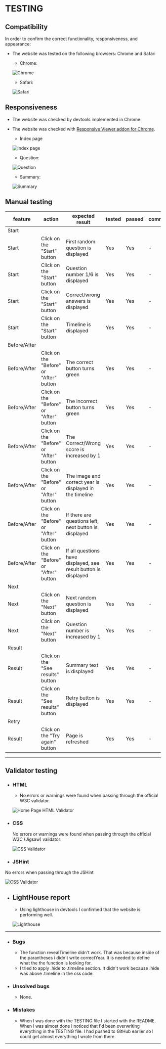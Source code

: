 # TESTING


## Compatibility

In order to confirm the correct functionality, responsiveness, and appearance:

+ The website was tested on the following browsers: Chrome and Safari

    - Chrome:

    ![Chrome](documentation/chrome.png)

    - Safari:

    ![Safari](documentation/safari.png)



## Responsiveness


+ The website was checked by devtools implemented in Chrome.


+ The website was checked with [Responsive Viewer addon for Chrome](https://responsiveviewer.org/).

    - Index page

    ![Index page](documentation/responsive-index.png)

    - Question:

    ![Question](documentation/responsive-question.png)

    - Summary:

    ![Summary](documentation/responsive-last.png)



## Manual testing

| feature | action | expected result | tested | passed | comments |
| --- | --- | --- | --- | --- | --- |
| Start | | | | | |
| Start | Click on the "Start" button | First random question is displayed | Yes | Yes | - |
| Start | Click on the "Start" button | Question number 1/6 is displayed | Yes | Yes | - |
| Start | Click on the "Start" button | Correct/wrong answers is displayed | Yes | Yes | - |
| Start | Click on the "Start" button | Timeline is displayed | Yes | Yes | - |
| Before/After | | | | | |
| Before/After | Click on the "Before" or "After" button | The correct button turns green | Yes | Yes | - |
| Before/After | Click on the "Before" or "After" button | The incorrect button turns green | Yes | Yes | - |
| Before/After | Click on the "Before" or "After" button | The Correct/Wrong score is increased by 1 | Yes | Yes | - |
| Before/After | Click on the "Before" or "After" button | The image and correct year is displayed in the timeline | Yes | Yes | - |
| Before/After | Click on the "Before" or "After" button | If there are questions left, next button is displayed | Yes | Yes | - |
| Before/After | Click on the "Before" or "After" button | If all questions have displayed, see result button is displayed | Yes | Yes | - |
| Next | | | | | |
| Next | Click on the "Next" button | Next random question is displayed | Yes | Yes | - |
| Next | Click on the "Next" button | Question number is increased by 1 | Yes | Yes | - |
| Result | | | | | |
| Result | Click on the "See results" button | Summary text is displayed | Yes | Yes | - |
| Result | Click on the "See results" button | Retry button is displayed | Yes | Yes | - |
| Retry | | | | | |
| Result | Click on the "Try again" button | Page is refreshed | Yes | Yes | - |


---
## Validator testing
+ ### HTML
    - No errors or warnings were found when passing through the official W3C validator.


    ![Home Page HTML Validator](documentation/html-val.png)
    
 
    
+ ### CSS
  No errors or warnings were found when passing through the official W3C (Jigsaw) validator:
    

  ![CSS Validator](documentation/css-val.png)
  
 
 + ### JSHint
  No errors when passing through the JSHint
    

  ![CSS Validator](documentation/jshint-val.png)
  

+ ## LightHouse report

    - Using lighthouse in devtools I confirmed that the website is performing well.
    

  ![Lighthouse](documentation/lighthouse.png)


---
+ ### Bugs
    - The function revealTimeline didn't work. That was because inside of the parantheses i didn't write correctYear. It is needed to define what the the function is looking for.
    - I tried to apply .hide to .timeline section. It didn't work because .hide was above .timeline in the css code.
+ ### Unsolved bugs
    - None.
+ ### Mistakes
    - When I was done with the TESTING file I started with the README. When I was almost done I noticed that I'd been overwriting everything in the TESTING file. I had pushed to GitHub earlier so I could get almost everything I wrote from there.
---